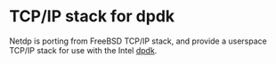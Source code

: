 TCP/IP stack for dpdk
=====

Netdp is porting from FreeBSD TCP/IP stack, and provide a userspace TCP/IP stack for use with the Intel [dpdk](http://dpdk.org/). 
